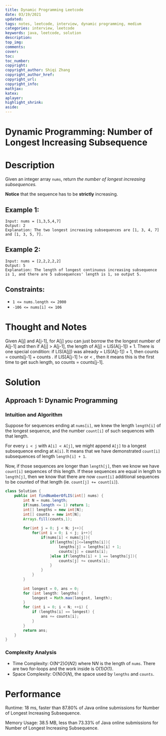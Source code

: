 ```yaml
---
title: Dynamic Programming Leetcode
date: 03/19/2021
updated: 
tags: notes, leetcode, interview, dynamic programming, medium
categories: interview, leetcode
keywords: java, leetcode, solution
description: 
top_img: 
comments: 
cover: 
toc: 
toc_number: 
copyright:
copyright_author: Shiqi Zhang
copyright_author_href:
copyright_url:
copyright_info:
mathjax:
katex:
aplayer:
highlight_shrink:
aside:
---
```


# **Dynamic Programming**: Number of Longest Increasing Subsequence

# Description

Given an integer array `nums`, return *the number of longest increasing subsequences.*

**Notice** that the sequence has to be **strictly** increasing.

 

## **Example 1:**

```
Input: nums = [1,3,5,4,7]
Output: 2
Explanation: The two longest increasing subsequences are [1, 3, 4, 7] and [1, 3, 5, 7].
```

## **Example 2:**

```
Input: nums = [2,2,2,2,2]
Output: 5
Explanation: The length of longest continuous increasing subsequence is 1, and there are 5 subsequences' length is 1, so output 5.
```

 

## **Constraints:**

- `1 <= nums.length <= 2000`
- `-106 <= nums[i] <= 106`

# Thought and Notes

Given A[j] and A[j-1], for A[j] you can just borrow the the longest number of A[j-1] and then if A[j] > A[j-1], the length of A[j] = LIS(A[j-1]) + 1. There is one special condition: if LIS(A[j])  was already = LIS(A[j-1]) + 1, then counts = counts[j-1] + counts . if LIS[A[j-1] != or < , then it means this is the first time to get such length, so counts = counts[j-1].

# Solution

## Approach 1: Dynamic Programming

### **Intuition and Algorithm**

Suppose for sequences ending at `nums[i]`, we knew the length `length[i]` of the longest sequence, and the number `count[i]` of such sequences with that length.

For every `i < j` with `A[i] < A[j]`, we might append `A[j]` to a longest subsequence ending at `A[i]`. It means that we have demonstrated `count[i]` subsequences of length `length[i] + 1`.

Now, if those sequences are longer than `length[j]`, then we know we have `count[i]` sequences of this length. If these sequences are equal in length to `length[j]`, then we know that there are now `count[i]` additional sequences to be counted of that length (ie. `count[j] += count[i]`).

```java
class Solution {
    public int findNumberOfLIS(int[] nums) {
        int N = nums.length;
        if(nums.length <= 1) return 1;
        int[] lengths = new int[N];
        int[] counts = new int[N];
        Arrays.fill(counts,1);
        
        for(int j = 0; j < N; j++){
            for(int i = 0; i < j; i++){
                if(nums[i] < nums[j]){
                    if(lengths[j]<=lengths[i]){
                        lengths[j] = lengths[i] + 1;
                        counts[j] = counts[i];
                    }else if(lengths[i] + 1 == lengths[j]){
                        counts[j] += counts[i];
                    }
                }
            }
        }
        
        int longest = 0, ans = 0;
        for (int length: lengths) {
            longest = Math.max(longest, length);
        }
        for (int i = 0; i < N; ++i) {
            if (lengths[i] == longest) {
                ans += counts[i];
            }
        }
        return ans;
    }
}
```

### **Complexity Analysis**

- Time Complexity: O(N^2)*O*(*N*2) where N*N* is the length of `nums`. There are two for-loops and the work inside is O(1)*O*(1).
- Space Complexity: O(N)*O*(*N*), the space used by `lengths` and `counts`.

# Performance

Runtime: 18 ms, faster than 87.80% of Java online submissions for Number of Longest Increasing Subsequence.

Memory Usage: 38.5 MB, less than 73.33% of Java online submissions for Number of Longest Increasing Subsequence.